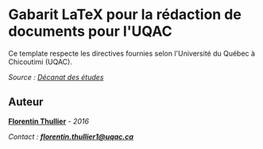 # Gabarit LaTeX pour la rédaction de documents pour l'UQAC

Ce template respecte les directives fournies selon l'Université du Québec à Chicoutimi (UQAC).

_Source : [Décanat des études](http://services.uqac.ca/decanat-des-etudes/sous-menu-2/)_

Auteur
---
**[Florentin Thullier](https://github.com/florentinth)** - _2016_

_Contact : **[florentin.thullier1@uqac.ca](florentin.thullier1@uqa.ca)**_